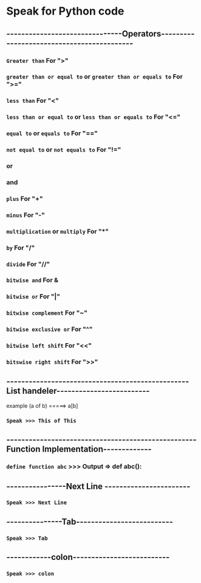 # Speak for Python code

## -------------------------------Operators-------------------------------------------
### `Greater than`   For   ">"
### `greater than or equal to` or 	`greater than or equals to` For ">="	
### `less than` For "<"
###  `less than or equal to` or `less than or equals to` For "<="
### `equal to` or	`equals to` For "=="
### `not equal to` or  `not equals to` For "!="
### or
### and
### `plus` For "+"
### `minus` For "-"
### `multiplication` or `multiply` For "*"
### `by` For "/"
### `divide` For "//"
### `bitwise and` For &
### `bitwise or` For "|"
### `bitwise complement` For "~"
### `bitwise exclusive or` For "^"
### `bitwise left shift` For "<<"
### `bitswise right shift` For ">>"

## -------------------------------------------------List handeler------------------------- 	
example (a of b) =====> a[b]
### `Speak >>> This of This` 


## ---------------------------------------------------Function Implementation-------------
### `define function abc` >>> Output => def abc():

## ----------------Next Line -----------------------
### `Speak >>> Next Line` 

##  ---------------Tab--------------------------
###  `Speak >>> Tab `

## ------------colon--------------------------
###  `Speak >>> colon`
